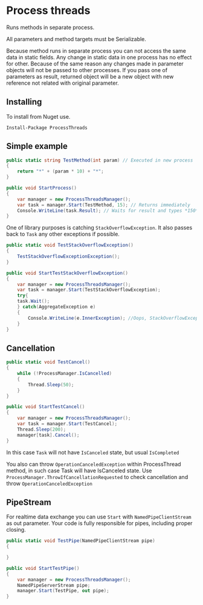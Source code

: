 Process threads
===============
Runs methods in separate process.

All parameters and method targets must be Serializable.

Because method runs in separate process you can not access the same data in static fields. 
Any change in static data in one process has no effect for other. 
Because of the same reason any changes made in parameter objects will not be passed to other processes. 
If you pass one of parameters as result, returned object will be a new object with new reference not related with original parameter.

Installing
----------
To install from Nuget use.
```
Install-Package ProcessThreads
```

Simple example
--------------

```C#
public static string TestMethod(int param) // Executed in new process
{
    return "*" + (param * 10) + "*";
}

public void StartProcess()
{
    var manager = new ProcessThreadsManager();
    var task = manager.Start(TestMethod, 15); // Returns immediately
    Console.WriteLine(task.Result); // Waits for result and types *150*
}

```

One of library purposes is catching ```StackOverflowException```. It also passes back to ```Task``` any other exceptions if possible.

```C#
public static void TestStackOverflowException()
{
    TestStackOverflowExceptionException();
}

public void StartTestStackOverflowException()
{
	var manager = new ProcessThreadsManager();
    var task = manager.Start(TestStackOverflowException);
	try{
	task.Wait();
	} catch(AggregateException e)
	{
		Console.WriteLine(e.InnerException); //Oops, StackOverflowException
	}
}

```

Cancellation
------------

```C#
public static void TestCancel()
{
    while (!ProcessManager.IsCancelled)
    {
        Thread.Sleep(50);
    }
}

public void StartTestCancel()
{
	var manager = new ProcessThreadsManager();
    var task = manager.Start(TestCancel);
    Thread.Sleep(200);
    manager[task].Cancel();
}
```
In this case ```Task``` will not have ```IsCanceled``` state, but usual ```IsCompleted```

You also can throw ```OperationCanceledException``` within ProcessThread method, in such case Task will have IsCanceled state.
Use ```ProcessManager.ThrowIfCancellationRequested``` to check cancellation and throw ```OperationCanceledException```

PipeStream
----------
For realtime data exchange you can use ```Start``` with ```NamedPipeClientStream``` as out parameter. Your code is fully responsible for pipes, including proper closing.

```C#
public static void TestPipe(NamedPipeClientStream pipe)
{

}

public void StartTestPipe()
{
	var manager = new ProcessThreadsManager();
	NamedPipeServerStream pipe;
	manager.Start(TestPipe, out pipe);
}
```
